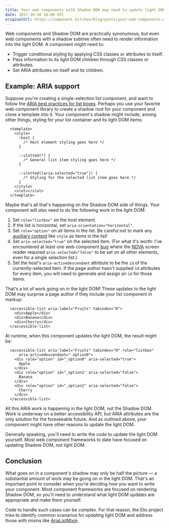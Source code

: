 ```yaml
---
title: Your web components with Shadow DOM may need to update light DOM too
date: 2017-10-30 16:00 UTC
originalUrl: https://component.kitchen/blog/posts/your-web-components-with-shadow-dom-may-need-to-update-light-dom-too
---
```


Web components and Shadow DOM are practically synonymous, but even web components with a shadow subtree often need to render information into the light DOM. A component might need to:

- Trigger conditional styling by applying CSS classes or attributes to itself.
- Pass information to its light DOM children through CSS classes or attributes.
- Set ARIA attributes on itself and its children.

## Example: ARIA support

Suppose you're creating a single-selection list component, and want to follow the
[ARIA best practices for list boxes](https://www.w3.org/TR/wai-aria-practices-1.1/#Listbox). Perhaps you use your favorite web component library to create a shadow root for your component and clone a template into it. Your component's shadow might include, among other things, styling for your list container and its light DOM items:

```
  <template>
    <style>
      :host {
        /* Host element styling goes here */
      }

      ::slotted(*) {
        /* General list item styling goes here */
      }

      ::slotted([aria-selected="true"]) {
        /* Styling for the selected list item goes here */
      }
    </style>
    <slot></slot>
  </template>
```

Maybe that's all that's happening on the Shadow DOM side of things. Your component will _also_ need to do the following work in the light DOM:

1. Set `role="listbox"` on the host element.
2. If the list is horizontal, set `aria-orientation="horizontal"`.
3. Set `role="option"` on all items in the list. Be careful not to mark any
   [auxiliary content](https://github.com/webcomponents/gold-standard/wiki/Auxiliary-Content) like `style` as items in the list!
4. Set `aria-selected="true"` on the selected item. (For what it's worth: I've encountered at least one web component
   [bug](https://github.com/PolymerElements/iron-menu-behavior/issues/75)
   where the [NDVA](https://www.nvaccess.org/)
   screen reader required `aria-selected="false"` to be set on all other elements, even for a single selection list.)
5. Set the host's `aria-activedescendant` attribute to be the `id` of the currently-selected item. If the page author hasn't supplied `id` attributes for every item, you will need to generate and assign an `id` for those items.

That's a lot of work going on in the light DOM! These updates to the light DOM may surprise a page author if they include your list component in markup:

```
  <accessible-list aria-label="Fruits" tabindex="0">
    <div>Apple</div>
    <div>Banana</div>
    <div>Cherry</div>
  </accessible-list>
```

At runtime, when this component updates the light DOM, the result might be:

```
  <accessible-list aria-label="Fruits" tabindex="0" role="listbox"
      aria-activedescendant="_option0">
    <div role="option" id="_option0" aria-selected="true">
      Apple
    </div>
    <div role="option" id="_option1" aria-selected="false">
      Banana
    </div>
    <div role="option" id="_option2" aria-selected="false">
      Cherry
    </div>
  </accessible-list>
```

All this ARIA work is happening in the light DOM, not the Shadow DOM. Work is underway on a better accessibility API, but ARIA attributes are the only solution for the foreseeable future. And as outlined above, your component might have other reasons to update the light DOM.

Generally speaking, you'll need to write the code to update the light DOM yourself. Most web component frameworks to date have focused on updating Shadow DOM, not light DOM.

## Conclusion

What goes on in a component's shadow may only be half the picture — a substantial amount of work may be going on in the light DOM. That's an important point to consider when you're deciding how you want to write your component. Most component frameworks are focused on rendering Shadow DOM, so you'll need to understand what light DOM updates are appropriate and make them yourself.

Code to handle such cases can be complex. For that reason, the Elix project tries to identify common scenarios for updating light DOM and address those with mixins like [AriaListMixin](/elix/AriaListMixin).
